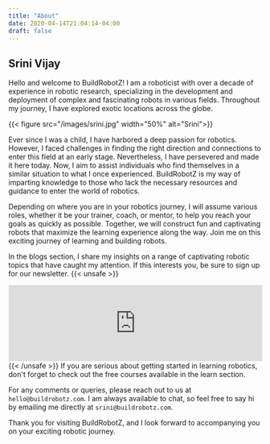 ```yaml
---
title: "About"
date: 2020-04-14T21:04:14-04:00
draft: false
---
```


## Srini Vijay

Hello and welcome to BuildRobotZ! I am a roboticist with over a decade of experience in robotic research, specializing in the development and deployment of complex and fascinating robots in various fields. Throughout my journey, I have explored exotic locations across the globe.

{{< figure src="/images/srini.jpg" width="50%" alt="Srini">}}

Ever since I was a child, I have harbored a deep passion for robotics. However, I faced challenges in finding the right direction and connections to enter this field at an early stage. Nevertheless, I have persevered and made it here today. Now, I aim to assist individuals who find themselves in a similar situation to what I once experienced. BuildRobotZ is my way of imparting knowledge to those who lack the necessary resources and guidance to enter the world of robotics.

Depending on where you are in your robotics journey, I will assume various roles, whether it be your trainer, coach, or mentor, to help you reach your goals as quickly as possible. Together, we will construct fun and captivating robots that maximize the learning experience along the way. Join me on this exciting journey of learning and building robots.

In the blogs section, I share my insights on a range of captivating robotic topics that have caught my attention. If this interests you, be sure to sign up for our newsletter.
{{< unsafe >}}
<iframe src="https://buildrobotz.substack.com/embed" width="100%" height="150" style="border:1px solid #EEE; background:white;" frameborder="0" scrolling="no"></iframe>
<br>
{{< /unsafe >}}
If you are serious about getting started in learning robotics, don't forget to check out the free courses available in the learn section.

For any comments or queries, please reach out to us at `hello@buildrobotz.com`. I am always available to chat, so feel free to say hi by emailing me directly at `srini@buildrobotz.com`.

Thank you for visiting BuildRobotZ, and I look forward to accompanying you on your exciting robotic journey.



